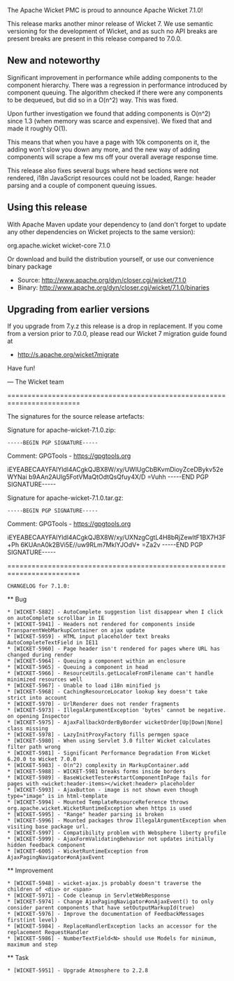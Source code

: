 The Apache Wicket PMC is proud to announce Apache Wicket 7.1.0!

This release marks another minor release of Wicket 7. We
use semantic versioning for the development of Wicket, and as such no
API breaks are present breaks are present in this release compared to
7.0.0.

New and noteworthy
------------------

Significant improvement in performance while adding components to
the component hierarchy. There was a regression in performance
introduced by component queuing. The algorithm checked if there were
any components to be dequeued, but did so in a O(n^2) way. This was
fixed.

Upon further investigation we found that adding components is O(n^2)
since 1.3 (when memory was scarce and expensive). We fixed that and
made it roughly O(1).

This means that when you have a page with 10k components on it, the
adding won't slow you down any more, and the new way of adding
components will scrape a few ms off your overall average response time.

This release also fixes several bugs where head sections were not rendered,
i18n JavaScript resources could not be loaded, Range: header parsing and
a couple of component queuing issues.

Using this release
------------------

With Apache Maven update your dependency to (and don't forget to
update any other dependencies on Wicket projects to the same version):

<dependency>
    <groupId>org.apache.wicket</groupId>
    <artifactId>wicket-core</artifactId>
    <version>7.1.0</version>
</dependency>

Or download and build the distribution yourself, or use our
convenience binary package

 * Source: http://www.apache.org/dyn/closer.cgi/wicket/7.1.0
 * Binary: http://www.apache.org/dyn/closer.cgi/wicket/7.1.0/binaries

Upgrading from earlier versions
-------------------------------

If you upgrade from 7.y.z this release is a drop in replacement. If
you come from a version prior to 7.0.0, please read our Wicket 7
migration guide found at

 * http://s.apache.org/wicket7migrate

Have fun!

— The Wicket team


========================================================================

The signatures for the source release artefacts:

    
Signature for apache-wicket-7.1.0.zip:

    -----BEGIN PGP SIGNATURE-----
Comment: GPGTools - https://gpgtools.org

iEYEABECAAYFAlYldl4ACgkQJBX8W/xy/UWlUgCbBKvmDioyZceDBykv52eWYNai
b9AAn2AUlg5FotVMaQtOdtQsQfuy4X/D
=Vuhh
-----END PGP SIGNATURE-----
    
Signature for apache-wicket-7.1.0.tar.gz:

    -----BEGIN PGP SIGNATURE-----
Comment: GPGTools - https://gpgtools.org

iEYEABECAAYFAlYldl4ACgkQJBX8W/xy/UXNzgCgtL4H8bRjZewltF1BX7H3F+Ph
6KUAnA0k2BVi5E//uw9RLm7MklYJOdV+
=Za2v
-----END PGP SIGNATURE-----
    
========================================================================

    CHANGELOG for 7.1.0:
    
** Bug

    * [WICKET-5882] - AutoComplete suggestion list disappear when I click on autoComplete scrollbar in IE
    * [WICKET-5941] - Headers not rendered for components inside TransparentWebMarkupContainer on ajax update
    * [WICKET-5959] - HTML input placeholder text breaks AutoCompleteTextField in IE11
    * [WICKET-5960] - Page header isn't rendered for pages where URL has changed during render
    * [WICKET-5964] - Queuing a component within an enclosure
    * [WICKET-5965] - Queuing a component in head
    * [WICKET-5966] - ResourceUtils.getLocaleFromFilename can't handle minimized resources well
    * [WICKET-5967] - Unable to load i18n minified js
    * [WICKET-5968] - CachingResourceLocator lookup key doesn't take strict into account
    * [WICKET-5970] - UrlRenderer does not render fragments
    * [WICKET-5973] - IllegalArgumentException 'bytes' cannot be negative. on opening Inspector
    * [WICKET-5975] - AjaxFallbackOrderByBorder wicketOrder[Up|Down|None] class missing
    * [WICKET-5978] - LazyInitProxyFactory fills permgen space
    * [WICKET-5980] - When using Servlet 3.0 filter Wicket calculates filter path wrong
    * [WICKET-5981] - Significant Performance Degradation From Wicket 6.20.0 to Wicket 7.0.0
    * [WICKET-5983] - O(n^2) complexity in MarkupContainer.add
    * [WICKET-5988] - WICKET-5981 breaks forms inside borders
    * [WICKET-5989] - BaseWicketTester#startComponentInPage fails for pages with <wicket:header-items></wicket:header> placeholder
    * [WICKET-5993] - AjaxButton - image is not shown even though type="image" is in html-template 
    * [WICKET-5994] - Mounted TemplateResourceReference throws  org.apache.wicket.WicketRuntimeException when https is used
    * [WICKET-5995] - "Range" header parsing is broken
    * [WICKET-5996] - Mounted packages throw IllegalArgumentException when visiting base package url.
    * [WICKET-5997] - Compatibility problem with Websphere liberty profile
    * [WICKET-5999] - AjaxFormValidatingBehavior not updates initially hidden feedback component
    * [WICKET-6005] - WicketRuntimeException from AjaxPagingNavigator#onAjaxEvent

** Improvement

    * [WICKET-5948] - wicket-ajax.js probably doesn't traverse the children of <div> or <span>
    * [WICKET-5971] - Code cleanup in ServletWebResponse
    * [WICKET-5974] - Change AjaxPagingNavigator#onAjaxEvent() to only consider parent components that have setOutputMarkupId(true)
    * [WICKET-5976] - Improve the documentation of FeedbackMessages first(int level)
    * [WICKET-5984] - ReplaceHandlerException lacks an accessor for the replacement RequestHandler
    * [WICKET-5986] - NumberTextField<N> should use Models for minimum, maximum and step

** Task

    * [WICKET-5951] - Upgrade Atmosphere to 2.2.8


